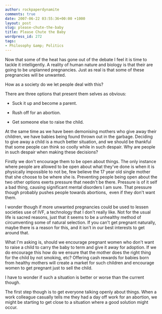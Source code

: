 ```yaml
---
author: rockpaperdynamite
comments: true
date: 2007-06-22 03:55:36+00:00 +1000
layout: post
slug: please-chute-the-baby
title: Please Chute the Baby
wordpress_id: 272
tags:
- Philosophy &amp; Politics
---
```


Now that some of the heat has gone out of the debate I feel it is time to tackle it intelligently. A reality of human nature and biology is that their are going to be unplanned pregnancies. Just as real is that some of these pregnancies will be unwanted.

How as a society do we let people deal with this?

There are three options that present them selves as obvious:



	
  * Suck it up and become a parent.

	
  * Rush off for an abortion.

	
  * Get someone else to raise the child.


At the same time as we have been demonising mothers who give away their children, we have babies being found thrown out in the garbage. Deciding to give away a child is a much better situation, and we should be thankful that some people can think so coolly while in such despair. Why are people in such despair when making these decisions?<!-- more -->

Firstly we don't encourage them to be open about things. The only instance where people are allowed to be open about what they've done is when it is physically impossible to not be, few believe the 17 year old single mother that she choose to be where she is. Preventing people being open about the two other options exerts pressure that needn't be there. Pressure is of it self a bad thing, causing significant mental disorders I am sure. That pressure though probably pushes people towards abortions,  even if they don't want them.

I wonder though if more unwanted pregnancies could be used to lessen societies use of IVF, a technology that I don't really like. Not for the usual life is sacred reasons, just that it seems to be a unhealthy method of circumventing some of natural selection. If you can't get pregnant naturally, maybe there is a reason for this, and it isn't in our best interests to get around that.

What I'm asking is, should we encourage pregnant women who don't want to raise a child to carry the baby to term and give it away for adoption. If we do encourage this how do we ensure that the mother does the right thing for the child by not smoking, etc? Offering cash rewards for babies born from healthy mothers will create a market for such children and encourage women to get pregnant just to sell the child.

I have to wonder if such a situation is better or worse than the current though.

The first step though is to get everyone talking openly about things. When a work colleague casually tells me they had a day off work for an abortion, we might be starting to get close to a situation where a good solution might occur.
